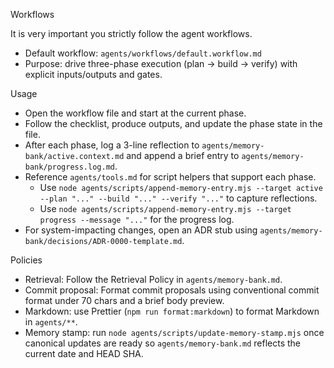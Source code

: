 Workflows

It is very important you strictly follow the agent workflows.

- Default workflow: `agents/workflows/default.workflow.md`
- Purpose: drive three-phase execution (plan → build → verify) with explicit inputs/outputs and gates.

Usage

- Open the workflow file and start at the current phase.
- Follow the checklist, produce outputs, and update the phase state in the file.
- After each phase, log a 3-line reflection to `agents/memory-bank/active.context.md` and append a brief entry to `agents/memory-bank/progress.log.md`.
- Reference `agents/tools.md` for script helpers that support each phase.
  - Use `node agents/scripts/append-memory-entry.mjs --target active --plan "..." --build "..." --verify "..."` to capture reflections.
  - Use `node agents/scripts/append-memory-entry.mjs --target progress --message "..."` for the progress log.
- For system-impacting changes, open an ADR stub using `agents/memory-bank/decisions/ADR-0000-template.md`.

Policies

- Retrieval: Follow the Retrieval Policy in `agents/memory-bank.md`.
- Commit proposal: Format commit proposals using conventional commit format under 70 chars and a brief body preview.
- Markdown: use Prettier (`npm run format:markdown`) to format Markdown in `agents/**`.
- Memory stamp: run `node agents/scripts/update-memory-stamp.mjs` once canonical updates are ready so `agents/memory-bank.md` reflects the current date and HEAD SHA.
